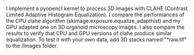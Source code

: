 I implement a pyopencl kernel to process 3D images with CLAHE (Contrast Limited Adaptive Histogram Equalization). I compare the performances of the CPU clahe algorithm (skimage.exposure.equalize_adapthist) and my GPU adapted one on 3D organoid microscopy images. I also compare the results to verify that CPU and GPU versions of clahe produce similar equalization. To test it with your own data, add 3D stacks named "*raw.tif" to the /Images folder.
